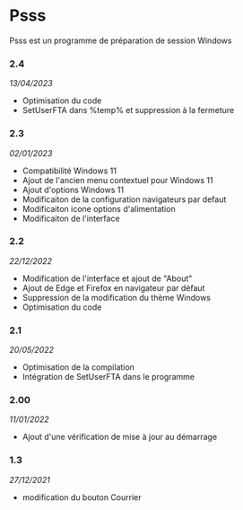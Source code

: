 # Psss
Psss est un programme de préparation de session Windows
### 2.4
*13/04/2023*
* Optimisation du code
* SetUserFTA dans %temp% et suppression à la fermeture

### 2.3
*02/01/2023*
* Compatibilité Windows 11
* Ajout de l'ancien menu contextuel pour Windows 11
* Ajout d'options Windows 11
* Modificaiton de la configuration navigateurs par defaut
* Modificaiton icone options d'alimentation
* Modificaiton de l'interface

### 2.2
*22/12/2022*
* Modification de l'interface et ajout de "About"
* Ajout de Edge et Firefox en navigateur par défaut
* Suppression de la modification du thème Windows
* Optimisation du code

### 2.1
*20/05/2022*
* Optimisation de la compilation
* Intégration de SetUserFTA dans le programme

### 2.00
*11/01/2022*
* Ajout d'une vérification de mise à jour au démarrage

### 1.3
*27/12/2021*
* modification du bouton Courrier